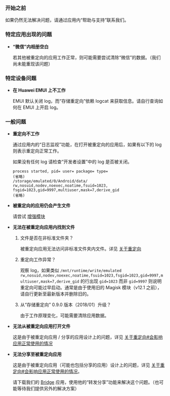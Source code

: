 ### 开始之前

如果仍然无法解决问题，请通过应用内“帮助与支持”联系我们。

### 特定应用出现的问题

* **“微信”内相册空白**
  
  若其他被重定向的应用工作正常，则可能需要尝试清除“微信”的数据。（我们尚未能重现该问题）

### 特定设备问题

* **在 Huawei EMUI 上不工作**

  EMUI 默认关闭 log，而“存储重定向”依赖 logcat 来获取信息。请自行查询如何在 EMUI 上开启 log。

### 一般问题

* **重定向不工作**

  通过应用内的“日志监视”功能，在打开被重定向的应用后，如果有以下的 log 则表示重定向正常工作。

  如果没有任何 log 请检查“开发者设置”中的 log 是否被关闭。

  ```
  process started, pid= user= package= type=
  (省略)
  /storage/emulated/0/Android/data/ rw,nosuid,nodev,noexec,noatime,fsuid=1023,  fsgid=1023,gid=9997,multiuser,mask=7,derive_gid
  (省略)
  ```

* **被重定向的应用仍会产生文件**

  请尝试 [增强模块](https://rikka.app/StorageRedirect/docs/zh-CN/?doc=增强模块)

* **无法在被重定向应用内找到文件**

  1. 文件是否在非标准文件夹？

     被重定向应用无法访问非标准文件夹内文件。详见 [关于重定向](https://rikka.app/StorageRedirect/docs/zh-CN/?doc=关于重定向)

  2. 重定向工作异常？

     观察 log，如果类似 `/mnt/runtime/write/emulated rw,nosuid,nodev,noexec,noatime,fsuid=1023,fsgid=1023,gid=9997,multiuser,mask=7,derive_gid` 的行出现 `gid=1023` 而非 `gid=9997` 则说明重定向可能过早启动。通常是由于使用旧的 Magisk 模块（v12.1 之前），请自行更新至最新版本并删除旧的。

  3. 从“存储重定向” 0.9.0 版本（2018/01）升级？

     由于工作原理变化，可能需要清除应用数据。

* **无法从被重定向应用打开文件**

  这是由于被重定向应用 / 分享的应用设计上的问题，详见 [关于重定向#会影响应用正常使用的情况](https://rikka.app/StorageRedirect/docs/zh-CN/?doc=关于重定向)

* **无法分享至被重定向应用**

  这是由于被重定向应用（可能也包括分享的应用）设计上的问题，详见 [关于重定向#会影响应用正常使用的情况](https://rikka.app/StorageRedirect/docs/zh-CN/?doc=关于重定向)。

  请下载我们的 [Bridge](https://play.google.com/store/apps/details?id=moe.shizuku.bridge) 应用，使用他的“转发分享”功能来解决这个问题。（也可能等待我们提供另外的解决方案）